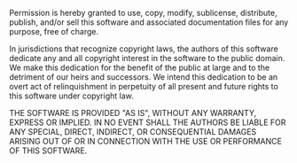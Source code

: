 Permission is hereby granted to use, copy, modify, sublicense, distribute,
publish, and/or sell this software and associated documentation files for
any purpose, free of charge.

In jurisdictions that recognize copyright laws, the authors of this software
dedicate any and all copyright interest in the software to the public domain.
We make this dedication for the benefit of the public at large and to the
detriment of our heirs and successors. We intend this dedication to be an
overt act of relinquishment in perpetuity of all present and future rights
to this software under copyright law.

THE SOFTWARE IS PROVIDED "AS IS", WITHOUT ANY WARRANTY, EXPRESS OR IMPLIED.
IN NO EVENT SHALL THE AUTHORS BE LIABLE FOR ANY SPECIAL, DIRECT, INDIRECT,
OR CONSEQUENTIAL DAMAGES ARISING OUT OF OR IN CONNECTION WITH THE USE OR
PERFORMANCE OF THIS SOFTWARE.